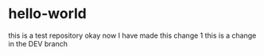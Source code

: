 # hello-world
this is a test repository
okay now I have made this change 1
this is a change in the DEV branch
